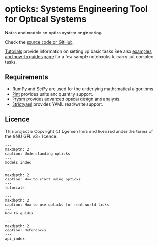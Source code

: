 # opticks: Systems Engineering Tool for Optical Systems

Notes and models on optics system engineering.

Check the [source code on GitHub](https://github.com/egemenimre/opticks).

[Tutorials](tutorials.md) provide information on setting up basic tasks.See also [examples and how-to guides page](how_to_guides.md) for a few sample notebooks to carry out complex tasks.


## Requirements

- NumPy and SciPy are used for the underlying mathematical algorithms
- [Pint](https://github.com/hgrecco/pint) provides units and quantity support.
- [Prysm](https://github.com/brandondube/prysm/) provides advanced optical design and analysis.
- [Strictyaml](https://github.com/crdoconnor/strictyaml) provides YAML read/write support.

## Licence

This project is Copyright (c) Egemen Imre and licensed under the terms of the GNU GPL v3+ licence.

```{toctree}
---
maxdepth: 2
caption: Understanding opticks
---
models_index
```

```{toctree}
---
maxdepth: 2
caption: How to start using opticks
---
tutorials
```

```{toctree}
---
maxdepth: 2
caption: How to use opticks for real world tasks
---
how_to_guides
```

```{toctree}
---
maxdepth: 2
caption: References
---
api_index
```
